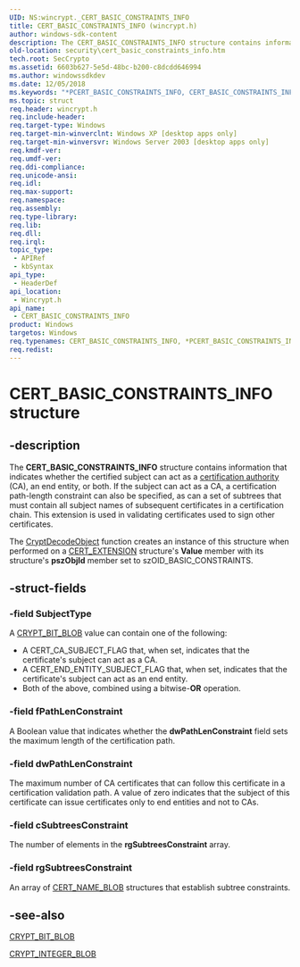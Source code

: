 ```yaml
---
UID: NS:wincrypt._CERT_BASIC_CONSTRAINTS_INFO
title: CERT_BASIC_CONSTRAINTS_INFO (wincrypt.h)
author: windows-sdk-content
description: The CERT_BASIC_CONSTRAINTS_INFO structure contains information that indicates whether the certified subject can act as a certification authority (CA), an end entity, or both.
old-location: security\cert_basic_constraints_info.htm
tech.root: SecCrypto
ms.assetid: 6603b627-5e5d-48bc-b200-c8dcdd646994
ms.author: windowssdkdev
ms.date: 12/05/2018
ms.keywords: "*PCERT_BASIC_CONSTRAINTS_INFO, CERT_BASIC_CONSTRAINTS_INFO, CERT_BASIC_CONSTRAINTS_INFO structure [Security], PCERT_BASIC_CONSTRAINTS_INFO, PCERT_BASIC_CONSTRAINTS_INFO structure pointer [Security], _crypto2_cert_basic_constraints_info, security.cert_basic_constraints_info, wincrypt/CERT_BASIC_CONSTRAINTS_INFO, wincrypt/PCERT_BASIC_CONSTRAINTS_INFO"
ms.topic: struct
req.header: wincrypt.h
req.include-header: 
req.target-type: Windows
req.target-min-winverclnt: Windows XP [desktop apps only]
req.target-min-winversvr: Windows Server 2003 [desktop apps only]
req.kmdf-ver: 
req.umdf-ver: 
req.ddi-compliance: 
req.unicode-ansi: 
req.idl: 
req.max-support: 
req.namespace: 
req.assembly: 
req.type-library: 
req.lib: 
req.dll: 
req.irql: 
topic_type:
 - APIRef
 - kbSyntax
api_type:
 - HeaderDef
api_location:
 - Wincrypt.h
api_name:
 - CERT_BASIC_CONSTRAINTS_INFO
product: Windows
targetos: Windows
req.typenames: CERT_BASIC_CONSTRAINTS_INFO, *PCERT_BASIC_CONSTRAINTS_INFO
req.redist: 
---
```


# CERT_BASIC_CONSTRAINTS_INFO structure


## -description


The <b>CERT_BASIC_CONSTRAINTS_INFO</b> structure contains information that indicates whether the certified subject can act as a <a href="https://msdn.microsoft.com/db46def4-bfdc-4801-a57d-d568e94a2dbb">certification authority</a> (CA), an end entity, or both. If the subject can act as a CA, a certification path-length constraint can also be specified, as can a set of subtrees that must contain all subject names of subsequent certificates in a certification chain. This extension is used in validating certificates used to sign other certificates.

The <a href="https://msdn.microsoft.com/7d5ed4f4-9d76-4a16-9059-27b0edd83459">CryptDecodeObject</a> function creates an instance of this structure when performed on a 
<a href="https://msdn.microsoft.com/787a4df0-c0e3-46b9-a7e6-eb3bee3ed717">CERT_EXTENSION</a> structure's <b>Value</b> member with its structure's <b>pszObjId</b> member set to szOID_BASIC_CONSTRAINTS.


## -struct-fields




### -field SubjectType

A
						<a href="https://msdn.microsoft.com/6f102ff3-bfff-4415-a5d8-ca2c226074b3">CRYPT_BIT_BLOB</a> value can contain one of the following:

<ul>
<li>A CERT_CA_SUBJECT_FLAG that, when set, indicates that the certificate's subject can act as a CA.</li>
<li>A CERT_END_ENTITY_SUBJECT_FLAG that, when set, indicates that the certificate's subject can act as an end entity.</li>
<li>Both of the above, combined using a bitwise-<b>OR</b> operation.</li>
</ul>

### -field fPathLenConstraint

A Boolean value that indicates whether the <b>dwPathLenConstraint</b> field sets the maximum length of the certification path.


### -field dwPathLenConstraint

The maximum number of CA certificates that can follow this certificate in a certification validation path. A value of zero indicates that the subject of this certificate can issue certificates only to end entities and not to CAs.


### -field cSubtreesConstraint

The number of elements in the <b>rgSubtreesConstraint</b> array.


### -field rgSubtreesConstraint

An array of 
<a href="https://msdn.microsoft.com/7a06eae5-96d8-4ece-98cb-cf0710d2ddbd">CERT_NAME_BLOB</a> structures that establish subtree constraints.


## -see-also




<a href="https://msdn.microsoft.com/6f102ff3-bfff-4415-a5d8-ca2c226074b3">CRYPT_BIT_BLOB</a>



<a href="https://msdn.microsoft.com/7a06eae5-96d8-4ece-98cb-cf0710d2ddbd">CRYPT_INTEGER_BLOB</a>
 

 

